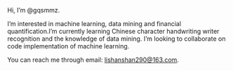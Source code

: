Hi, I’m @gqsmmz.

I’m interested in machine learning, data mining and financial quantification.I’m currently learning Chinese character handwriting writer recognition and the knowledge of data mining. I’m looking to collaborate on code implementation of machine learning.

You can reach me through email: lishanshan290@163.com.


